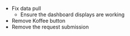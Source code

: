 
- Fix data pull
    - Ensure the dashboard displays are working
- Remove Koffee button
- Remove the request submission
